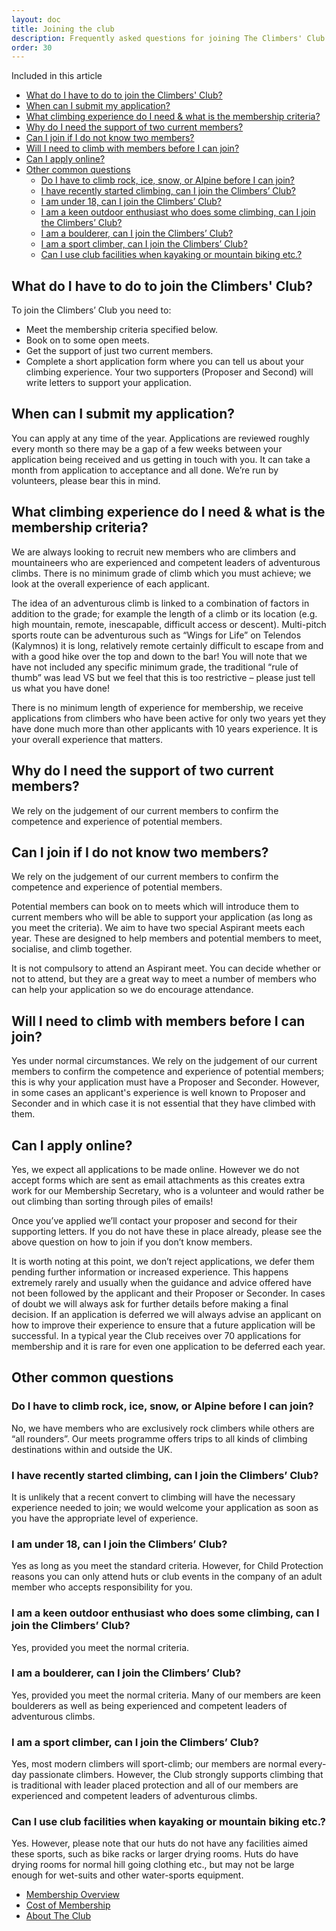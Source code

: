 ```yaml
---
layout: doc
title: Joining the club
description: Frequently asked questions for joining The Climbers' Club
order: 30
---
```


Included in this article
- [What do I have to do to join the Climbers' Club?](#what-do-i-have-to-do-to-join-the-climbers-club)
- [When can I submit my application?](#when-can-i-submit-my-application)
- [What climbing experience do I need & what is the membership criteria?](#what-climbing-experience-do-i-need--what-is-the-membership-criteria)
- [Why do I need the support of two current members?](#why-do-i-need-the-support-of-two-current-members)
- [Can I join if I do not know two members?](#can-i-join-if-i-do-not-know-two-members)
- [Will I need to climb with members before I can join?](#will-i-need-to-climb-with-members-before-i-can-join)
- [Can I apply online?](#can-i-apply-online)
- [Other common questions](#other-common-questions)
  - [Do I have to climb rock, ice, snow, or Alpine before I can join?](#do-i-have-to-climb-rock-ice-snow-or-alpine-before-i-can-join)
  - [I have recently started climbing, can I join the Climbers’ Club?](#i-have-recently-started-climbing-can-i-join-the-climbers-club)
  - [I am under 18, can I join the Climbers’ Club?](#i-am-under-18-can-i-join-the-climbers-club)
  - [I am a keen outdoor enthusiast who does some climbing, can I join the Climbers’ Club?](#i-am-a-keen-outdoor-enthusiast-who-does-some-climbing-can-i-join-the-climbers-club)
  - [I am a boulderer, can I join the Climbers’ Club?](#i-am-a-boulderer-can-i-join-the-climbers-club)
  - [I am a sport climber, can I join the Climbers’ Club?](#i-am-a-sport-climber-can-i-join-the-climbers-club)
  - [Can I use club facilities when kayaking or mountain biking etc.?](#can-i-use-club-facilities-when-kayaking-or-mountain-biking-etc)

## What do I have to do to join the Climbers' Club?

To join the Climbers’ Club you need to:

* Meet the membership criteria specified below.
* Book on to some open meets.
* Get the support of just two current members.
* Complete a short application form where you can tell us about your climbing experience. Your two supporters (Proposer and Second) will write letters to support your application.

## When can I submit my application?

You can apply at any time of the year. Applications are reviewed roughly every month so there may be a gap of a few weeks between your application being received and us getting in touch with you. It can take a month from application to acceptance and all done. We’re run by volunteers, please bear this in mind.

## What climbing experience do I need & what is the membership criteria?

We are always looking to recruit new members who are climbers and mountaineers who are experienced and competent leaders of adventurous climbs. There is no minimum grade of climb which you must achieve; we look at the overall experience of each applicant.

The idea of an adventurous climb is linked to a combination of factors in
addition to the grade; for example the length of a climb or its location (e.g. high mountain, remote, inescapable, difficult access or descent). Multi-pitch sports route can be adventurous such as “Wings for Life” on Telendos (Kalymnos) it is long, relatively remote certainly difficult to escape from and with a good hike over the top and down to the bar! You will note that we have not included any specific minimum grade, the traditional “rule of thumb” was lead VS but we feel that this is too restrictive – please just tell us what you have done!

There is no minimum length of experience for membership, we receive applications from climbers who have been active for only two years yet they have done much more than other applicants with 10 years experience. It is your overall experience that matters.

## Why do I need the support of two current members?

We rely on the judgement of our current members to confirm the competence and experience of potential members.

## Can I join if I do not know two members?

We rely on the judgement of our current members to confirm the competence and experience of potential members.

Potential members can book on to meets which will introduce them to current members who will be able to support your application (as long as you meet the criteria). We aim to have two special Aspirant meets each year. These are designed to help members and potential members to meet, socialise, and climb together.

It is not compulsory to attend an Aspirant meet. You can decide whether or not to attend, but they are a great way to meet a number of members who can help your application so we do encourage attendance.

## Will I need to climb with members before I can join?

Yes under normal circumstances. We rely on the judgement of our current members to confirm the competence and experience of potential members; this is why your application must have a Proposer and Seconder. However, in some cases an applicant's experience is well known to Proposer and Seconder and in which case it is not essential that they have climbed with them.

## Can I apply online?

Yes, we expect all applications to be made online. However we do not accept forms which are sent as email attachments as this creates extra work for our Membership Secretary, who is a volunteer and would rather be out climbing than sorting through piles of emails!

Once you’ve applied we’ll contact your proposer and second for their supporting letters. If you do not have these in place already, please see the above question on how to join if you don’t know members.

It is worth noting at this point, we don’t reject applications, we defer them pending further information or increased experience. This happens extremely rarely and usually when the guidance and advice offered have not been followed by the applicant and their Proposer or Seconder. In cases of doubt we will always ask for further details before making a final decision. If an application is deferred we will always advise an applicant on how to improve their experience to ensure that a future application will be successful. In a typical year the Club receives over 70 applications for membership and it is rare for even one application to be deferred each year.

## Other common questions

### Do I have to climb rock, ice, snow, or Alpine before I can join?

No, we have members who are exclusively rock climbers while others are “all rounders”. Our meets programme offers trips to all kinds of climbing destinations within and outside the UK.

### I have recently started climbing, can I join the Climbers’ Club?

It is unlikely that a recent convert to climbing will have the necessary experience needed to join; we would welcome your application as soon as you have the appropriate level of experience.

### I am under 18, can I join the Climbers’ Club?

Yes as long as you meet the standard criteria. However, for Child Protection reasons you can only attend huts or club events in the company of an adult member who accepts responsibility for you.

### I am a keen outdoor enthusiast who does some climbing, can I join the Climbers’ Club?

Yes, provided you meet the normal criteria.

### I am a boulderer, can I join the Climbers’ Club?

Yes, provided you meet the normal criteria. Many of our members are keen boulderers as well as being experienced and competent leaders of adventurous climbs.

### I am a sport climber, can I join the Climbers’ Club?

Yes, most modern climbers will sport-climb; our members are normal every-day passionate climbers. However, the Club strongly supports climbing that is traditional with leader placed protection and all of our members are experienced and competent leaders of adventurous climbs.

### Can I use club facilities when kayaking or mountain biking etc.?

Yes. However, please note that our huts do not have any facilities aimed these sports, such as bike racks or larger drying rooms. Huts do have drying rooms for normal hill going clothing etc., but may not be large enough for wet-suits and other water-sports equipment.

* [Membership Overview](/docs/membership/membership-overview)
* [Cost of Membership](/docs/membership/cost-of-membership)
* [About The Club](/docs/membership/about-the-club)
